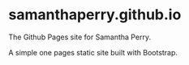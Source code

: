 # samanthaperry.github.io

The Github Pages site for Samantha Perry.

A simple one pages static site built with Bootstrap.